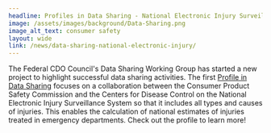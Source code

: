 ```yaml
---
headline: Profiles in Data Sharing - National Electronic Injury Surveillance System
image: /assets/images/background/Data-Sharing.png
image_alt_text: consumer safety
layout: wide
link: /news/data-sharing-national-electronic-injury/
---
```

The Federal CDO Council's Data Sharing Working Group has started a new project to highlight successful data sharing activities. The first [Profile in Data Sharing](https://resources.data.gov/resources/profiles-in-data-sharing/) focuses on a collaboration between the Consumer Product Safety Commission and the Centers for Disease Control on the National Electronic Injury Surveillance System so that it includes all types and causes of injuries.
This enables the calculation of national estimates of injuries treated in emergency departments. Check out the profile to learn more!